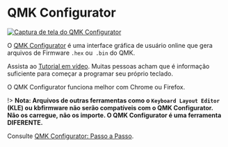 # QMK Configurator

[![Captura de tela do QMK Configurator](https://i.imgur.com/anw9cOL.png)](https://config.qmk.fm/)

O [QMK Configurator](https://config.qmk.fm) é uma interface gráfica de usuário online que gera arquivos de Firmware `.hex` ou` .bin` do QMK.

Assista ao [Tutorial em vídeo](https://www.youtube.com/watch?v=-imgglzDMdY). Muitas pessoas acham que é informação suficiente para começar a programar seu próprio teclado.

O QMK Configurator funciona melhor com Chrome ou Firefox.

!> **Nota: Arquivos de outras ferramentas como o `Keyboard Layout Editor` (KLE) ou kbfirmware não serão compatíveis com o QMK Configurator. Não os carregue, não os importe. O QMK Configurator é uma ferramenta DIFERENTE.**

Consulte [QMK Configurator: Passo a Passo](configurator_step_by_step.md).
